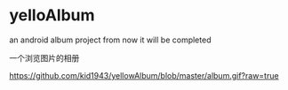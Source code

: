 # yelloAlbum
an android album project
from now it will be completed




一个浏览图片的相册 

https://github.com/kid1943/yellowAlbum/blob/master/album.gif?raw=true
